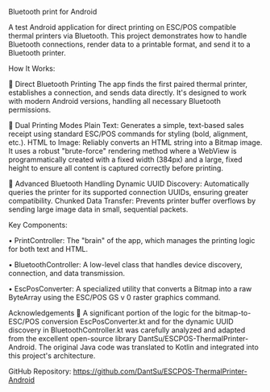 Bluetooth print for Android

A test Android application for direct printing on ESC/POS compatible thermal printers via Bluetooth. This project demonstrates how to handle Bluetooth connections, render data to a printable format, and send it to a Bluetooth printer. 

How It Works:
  
  🔹 Direct Bluetooth Printing
    The app finds the first paired thermal printer, establishes a connection, and sends data directly. It's designed to work with modern Android versions, handling all necessary Bluetooth permissions. 
  
  🔹 Dual Printing Modes
    Plain Text: Generates a simple, text-based sales receipt using standard ESC/POS commands for styling (bold, alignment, etc.).
    HTML to Image: Reliably converts an HTML string into a Bitmap image. It uses a robust "brute-force" rendering method where a WebView is programmatically created with a fixed width (384px) and a large, fixed height to ensure all content is captured correctly before printing.
  
  🔹 Advanced Bluetooth Handling
    Dynamic UUID Discovery: Automatically queries the printer for its supported connection UUIDs, ensuring greater compatibility. 
    Chunked Data Transfer: Prevents printer buffer overflows by sending large image data in small, sequential packets. 

Key Components:
  
  • PrintController: The "brain" of the app, which manages the printing logic for both text and HTML.
 
  • BluetoothController: A low-level class that handles device discovery, connection, and data transmission.
 
  • EscPosConverter: A specialized utility that converts a Bitmap into a raw ByteArray using the ESC/POS GS v 0 raster graphics command.

Acknowledgements 🙏
A significant portion of the logic for the bitmap-to-ESC/POS conversion EscPosConverter.kt and for the dynamic UUID discovery in BluetoothController.kt was carefully analyzed and adapted from the excellent open-source library DantSu/ESCPOS-ThermalPrinter-Android. The original Java code was translated to Kotlin and integrated into this project's architecture. 

GitHub Repository: https://github.com/DantSu/ESCPOS-ThermalPrinter-Android
